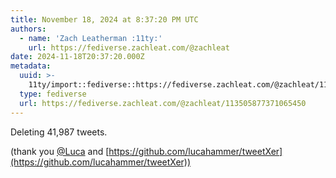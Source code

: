 ```yaml
---
title: November 18, 2024 at 8:37:20 PM UTC
authors:
  - name: 'Zach Leatherman :11ty:'
    url: https://fediverse.zachleat.com/@zachleat
date: 2024-11-18T20:37:20.000Z
metadata:
  uuid: >-
    11ty/import::fediverse::https://fediverse.zachleat.com/@zachleat/113505877371065450
  type: fediverse
  url: https://fediverse.zachleat.com/@zachleat/113505877371065450
---
```

Deleting 41,987 tweets.

(thank you [@Luca](https://vis.social/@Luca) and [https://github.com/lucahammer/tweetXer](https://github.com/lucahammer/tweetXer))